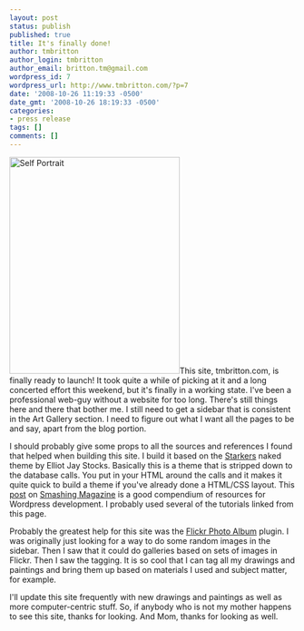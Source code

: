 ```yaml
---
layout: post
status: publish
published: true
title: It's finally done!
author: tmbritton
author_login: tmbritton
author_email: britton.tm@gmail.com
wordpress_id: 7
wordpress_url: http://www.tmbritton.com/?p=7
date: '2008-10-26 11:19:33 -0500'
date_gmt: '2008-10-26 18:19:33 -0500'
categories:
- press release
tags: []
comments: []
---
```

<p><img src="http://www.tmbritton.com/wp-content/uploads/2008/10/me-3.jpg" alt="Self Portrait" title="self-portrait" width="300" height="382" class="float-right" />This site, tmbritton.com, is finally ready to launch!  It took quite a while of picking at it and a long concerted effort this weekend, but it's finally in a working state.  I've been a professional web-guy without a website for too long.  There's still things here and there that bother me.  I still need to get a sidebar that is consistent in the Art Gallery section.  I need to figure out what I want all the pages to be and say, apart from the blog portion.</p>
<p>I should probably give some props to all the sources and references I found that helped when building this site.  I build it based on the <a href="http://elliotjaystocks.com/blog/archive/2008/starkers-for-wordpress-262/">Starkers</a> naked theme by Elliot Jay Stocks.  Basically this is a theme that is stripped down to the database calls.  You put in your HTML around the calls and it makes it quite quick to build a theme if you've already done a HTML/CSS layout.  This <a href="http://www.smashingmagazine.com/2008/09/15/wordpress-developers-toolbox/">post</a> on <a href="http://www.smashingmagazine.com/">Smashing Magazine</a> is a good compendium of resources for Wordpress development.  I probably used several of the tutorials linked from this page.</p>
<p>Probably the greatest help for this site was the <a href="http://tantannoodles.com/toolkit/photo-album/">Flickr Photo Album</a> plugin.  I was originally just looking for a way to do some random images in the sidebar.  Then I saw that it could do galleries based on sets of images in Flickr.  Then I saw the tagging.  It is so cool that I can tag all my drawings and paintings and bring them up based on materials I used and subject matter, for example.</p>
<p>I'll update this site frequently with new drawings and paintings as well as more computer-centric stuff.  So, if anybody who is not my mother happens to see this site, thanks for looking.  And Mom, thanks for looking as well.</p>
